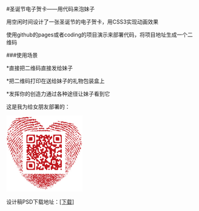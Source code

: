 #圣诞节电子贺卡——用代码来泡妹子

用空闲时间设计了一张圣诞节的电子贺卡，用CSS3实现动画效果

使用github的pages或者coding的项目演示来部署代码，将项目地址生成一个二维码

###使用场景

*直接把二维码直接发给妹子

*把二维码打印在送给妹子的礼物包装盒上

*发挥你的创造力通过各种途径让妹子看到它

这是我为给女朋友部署的：

<img src="qrcode.png" width="200">

设计稿PSD下载地址：<a href="http://pan.baidu.com/s/1gdw3lEr" target="_blank">[下载]</a>